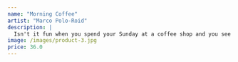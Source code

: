```yaml
---
name: "Morning Coffee"
artist: "Marco Polo-Roid"
description: |
  Isn't it fun when you spend your Sunday at a coffee shop and you see a car parked across the street with the word <i>coffee</i> on the side. Your coffee tastes differently all of a sudden.
image: /images/product-3.jpg
price: 36.0
---
```

